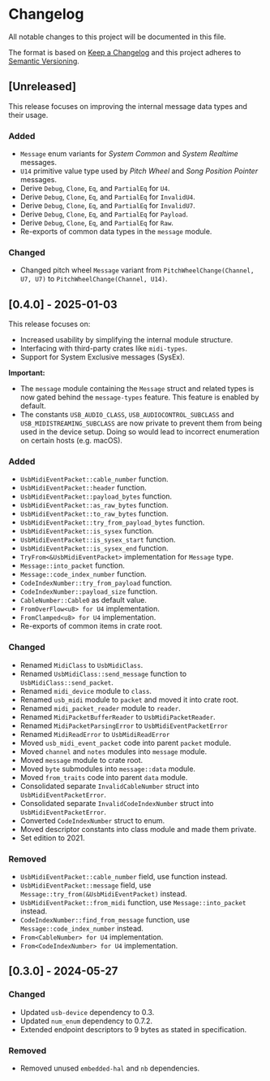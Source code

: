 # Changelog

All notable changes to this project will be documented in this file.

The format is based on [Keep a Changelog](http://keepachangelog.com/en/1.0.0/)
and this project adheres to [Semantic Versioning](http://semver.org/spec/v2.0.0.html).

## [Unreleased]

This release focuses on improving the internal message data types and their usage.

### Added

- `Message` enum variants for *System Common* and *System Realtime* messages.
- `U14` primitive value type used by *Pitch Wheel* and *Song Position Pointer* messages.
- Derive `Debug`, `Clone`, `Eq`, and `PartialEq` for `U4`.
- Derive `Debug`, `Clone`, `Eq`, and `PartialEq` for `InvalidU4`.
- Derive `Debug`, `Clone`, `Eq`, and `PartialEq` for `InvalidU7`.
- Derive `Debug`, `Clone`, `Eq`, and `PartialEq` for `Payload`.
- Derive `Debug`, `Clone`, `Eq`, and `PartialEq` for `Raw`.
- Re-exports of common data types in the `message` module.

### Changed

- Changed pitch wheel `Message` variant from `PitchWheelChange(Channel, U7, U7)` to `PitchWheelChange(Channel, U14)`.

## [0.4.0] - 2025-01-03

This release focuses on:

- Increased usability by simplifying the internal module structure.
- Interfacing with third-party crates like `midi-types`.
- Support for System Exclusive messages (SysEx).

**Important:**

- The `message` module containing the `Message` struct and related types is now gated behind the `message-types` feature. This feature is enabled by default.
- The constants `USB_AUDIO_CLASS`, `USB_AUDIOCONTROL_SUBCLASS` and `USB_MIDISTREAMING_SUBCLASS` are now private to prevent them from being used in the device setup. Doing so would lead to incorrect enumeration on certain hosts (e.g. macOS).

### Added

- `UsbMidiEventPacket::cable_number` function.
- `UsbMidiEventPacket::header` function.
- `UsbMidiEventPacket::payload_bytes` function.
- `UsbMidiEventPacket::as_raw_bytes` function.
- `UsbMidiEventPacket::to_raw_bytes` function.
- `UsbMidiEventPacket::try_from_payload_bytes` function.
- `UsbMidiEventPacket::is_sysex` function.
- `UsbMidiEventPacket::is_sysex_start` function.
- `UsbMidiEventPacket::is_sysex_end` function.
- `TryFrom<&UsbMidiEventPacket>` implementation for `Message` type.
- `Message::into_packet` function.
- `Message::code_index_number` function.
- `CodeIndexNumber::try_from_payload` function.
- `CodeIndexNumber::payload_size` function.
- `CableNumber::Cable0` as default value.
- `FromOverFlow<u8> for U4` implementation.
- `FromClamped<u8> for U4` implementation.
- Re-exports of common items in crate root.

### Changed

- Renamed `MidiClass` to `UsbMidiClass`.
- Renamed `UsbMidiClass::send_message` function to `UsbMidiClass::send_packet`.
- Renamed `midi_device` module to `class`.
- Renamed `usb_midi` module to `packet` and moved it into crate root.
- Renamed `midi_packet_reader` module to `reader`.
- Renamed `MidiPacketBufferReader` to `UsbMidiPacketReader`.
- Renamed `MidiPacketParsingError` to `UsbMidiEventPacketError`
- Renamed `MidiReadError` to `UsbMidiReadError`
- Moved `usb_midi_event_packet` code into parent `packet` module.
- Moved `channel` and `notes` modules into `message` module.
- Moved `message` module to crate root.
- Moved `byte` submodules into `message::data` module.
- Moved `from_traits` code into parent `data` module.
- Consolidated separate `InvalidCableNumber` struct into `UsbMidiEventPacketError`.
- Consolidated separate `InvalidCodeIndexNumber` struct into `UsbMidiEventPacketError`.
- Converted `CodeIndexNumber` struct to enum.
- Moved descriptor constants into class module and made them private.
- Set edition to 2021.

### Removed

- `UsbMidiEventPacket::cable_number` field, use function instead.
- `UsbMidiEventPacket::message` field, use `Message::try_from(&UsbMidiEventPacket)` instead.
- `UsbMidiEventPacket::from_midi` function, use `Message::into_packet` instead.
- `CodeIndexNumber::find_from_message` function, use `Message::code_index_number` instead.
- `From<CableNumber> for U4` implementation.
- `From<CodeIndexNumber> for U4` implementation.

## [0.3.0] - 2024-05-27

### Changed

- Updated `usb-device` dependency to 0.3.
- Updated `num_enum` dependency to 0.7.2.
- Extended endpoint descriptors to 9 bytes as stated in specification.

### Removed

- Removed unused `embedded-hal` and `nb` dependencies.
